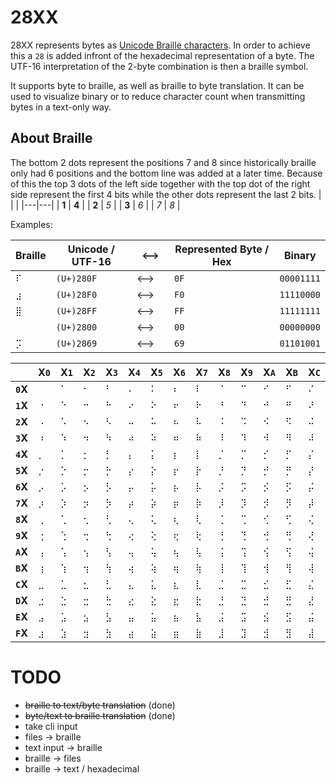 # 28XX

28XX represents bytes as [Unicode Braille characters](https://www.unicode.org/charts/PDF/U2800.pdf). In order to achieve this a `28` is added infront of the hexadecimal representation of a byte. The UTF-16 interpretation of the 2-byte combination is then a braille symbol.

It supports byte to braille, as well as braille to byte translation.
It can be used to visualize binary or to reduce character count when transmitting bytes in a text-only way.


## About Braille

The bottom 2 dots represent the positions 7 and 8 since historically braille only had 6 positions and the bottom line was added at a later time. Because of this the top 3 dots of the left side together with the top dot of the right side represent the first 4 bits while the other dots represent the last 2 bits.
|   |   |
|---|---|
| **1** | **4** |
| **2** | *5* |
| **3** | *6* |
| *7* | *8* |

Examples:

|Braille | Unicode / UTF-16 | <--> | Represented Byte / Hex | Binary |
|---|---|---|---|---|
|`⠏` | `(U+)280F`| <--> | `0F` | `00001111` |
|`⣰` | `(U+)28F0`| <--> | `F0` | `11110000` |
|`⣿` | `(U+)28FF`| <--> | `FF` | `11111111` |
|`⠀` | `(U+)2800`| <--> | `00` | `00000000` |
|`⡩` | `(U+)2869`| <-->　| `69` | `01101001` |

||X`0`|X`1`|X`2`|X`3`|X`4`|X`5`|X`6`|X`7`|X`8`|X`9`|X`A`|X`B`|X`C`|X`D`|X`E`|X`F`|
|--|--|--|--|--|--|--|--|--|--|--|--|--|--|--|--|--|
|**`0`X**|`⠀`|`⠁`|`⠂`|`⠃`|`⠄`|`⠅`|`⠆`|`⠇`|`⠈`|`⠉`|`⠊`|`⠋`|`⠌`|`⠍`|`⠎`|`⠏`|
|**`1`X**|`⠐`|`⠑`|`⠒`|`⠓`|`⠔`|`⠕`|`⠖`|`⠗`|`⠘`|`⠙`|`⠚`|`⠛`|`⠜`|`⠝`|`⠞`|`⠟`|
|**`2`X**|`⠠`|`⠡`|`⠢`|`⠣`|`⠤`|`⠥`|`⠦`|`⠧`|`⠨`|`⠩`|`⠪`|`⠫`|`⠬`|`⠭`|`⠮`|`⠯`|
|**`3`X**|`⠰`|`⠱`|`⠲`|`⠳`|`⠴`|`⠵`|`⠶`|`⠷`|`⠸`|`⠹`|`⠺`|`⠻`|`⠼`|`⠽`|`⠾`|`⠿`|
|**`4`X**|`⡀`|`⡁`|`⡂`|`⡃`|`⡄`|`⡅`|`⡆`|`⡇`|`⡈`|`⡉`|`⡊`|`⡋`|`⡌`|`⡍`|`⡎`|`⡏`|
|**`5`X**|`⡐`|`⡑`|`⡒`|`⡓`|`⡔`|`⡕`|`⡖`|`⡗`|`⡘`|`⡙`|`⡚`|`⡛`|`⡜`|`⡝`|`⡞`|`⡟`|
|**`6`X**|`⡠`|`⡡`|`⡢`|`⡣`|`⡤`|`⡥`|`⡦`|`⡧`|`⡨`|`⡩`|`⡪`|`⡫`|`⡬`|`⡭`|`⡮`|`⡯`|
|**`7`X**|`⡰`|`⡱`|`⡲`|`⡳`|`⡴`|`⡵`|`⡶`|`⡷`|`⡸`|`⡹`|`⡺`|`⡻`|`⡼`|`⡽`|`⡾`|`⡿`|
|**`8`X**|`⢀`|`⢁`|`⢂`|`⢃`|`⢄`|`⢅`|`⢆`|`⢇`|`⢈`|`⢉`|`⢊`|`⢋`|`⢌`|`⢍`|`⢎`|`⢏`|
|**`9`X**|`⢐`|`⢑`|`⢒`|`⢓`|`⢔`|`⢕`|`⢖`|`⢗`|`⢘`|`⢙`|`⢚`|`⢛`|`⢜`|`⢝`|`⢞`|`⢟`|
|**`A`X**|`⢠`|`⢡`|`⢢`|`⢣`|`⢤`|`⢥`|`⢦`|`⢧`|`⢨`|`⢩`|`⢪`|`⢫`|`⢬`|`⢭`|`⢮`|`⢯`|
|**`B`X**|`⢰`|`⢱`|`⢲`|`⢳`|`⢴`|`⢵`|`⢶`|`⢷`|`⢸`|`⢹`|`⢺`|`⢻`|`⢼`|`⢽`|`⢾`|`⢿`|
|**`C`X**|`⣀`|`⣁`|`⣂`|`⣃`|`⣄`|`⣅`|`⣆`|`⣇`|`⣈`|`⣉`|`⣊`|`⣋`|`⣌`|`⣍`|`⣎`|`⣏`|
|**`D`X**|`⣐`|`⣑`|`⣒`|`⣓`|`⣔`|`⣕`|`⣖`|`⣗`|`⣘`|`⣙`|`⣚`|`⣛`|`⣜`|`⣝`|`⣞`|`⣟`|
|**`E`X**|`⣠`|`⣡`|`⣢`|`⣣`|`⣤`|`⣥`|`⣦`|`⣧`|`⣨`|`⣩`|`⣪`|`⣫`|`⣬`|`⣭`|`⣮`|`⣯`|
|**`F`X**|`⣰`|`⣱`|`⣲`|`⣳`|`⣴`|`⣵`|`⣶`|`⣷`|`⣸`|`⣹`|`⣺`|`⣻`|`⣼`|`⣽`|`⣾`|`⣿`|

# TODO

- ~~braille to text/byte translation~~ (done)
- ~~byte/text to braille translation~~ (done)
- take cli input
- files -> braille
- text input -> braille
- braille -> files
- braille -> text / hexadecimal
